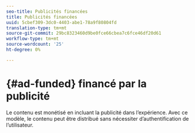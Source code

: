 ```yaml
---
seo-title: Publicités financées
title: Publicités financées
uuid: 5cbef309-3dc0-4403-abe1-78a9f80804fd
translation-type: tm+mt
source-git-commit: 29bc8323460d9be0fce66cbea7c6fce46df20d61
workflow-type: tm+mt
source-wordcount: '25'
ht-degree: 0%

---
```



# {#ad-funded} financé par la publicité

Le contenu est monétisé en incluant la publicité dans l’expérience. Avec ce modèle, le contenu peut être distribué sans nécessiter d’authentification de l’utilisateur.
